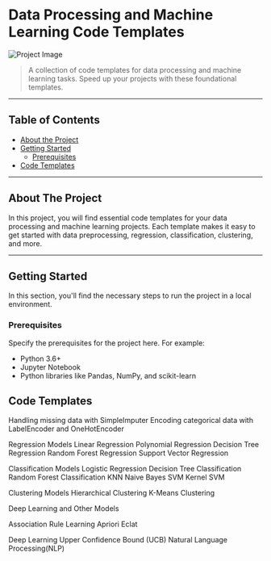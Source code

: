 # Data Processing and Machine Learning Code Templates

![Project Image](project_image.png) <!-- You can add an image related to your project here -->

> A collection of code templates for data processing and machine learning tasks. Speed up your projects with these foundational templates.

---

## Table of Contents

- [About the Project](#about-the-project)
- [Getting Started](#getting-started)
  - [Prerequisites](#prerequisites)
- [Code Templates](#code-templates)

---

## About The Project

In this project, you will find essential code templates for your data processing and machine learning projects. Each template makes it easy to get started with data preprocessing, regression, classification, clustering, and more.

---

## Getting Started

In this section, you'll find the necessary steps to run the project in a local environment.

### Prerequisites

Specify the prerequisites for the project here. For example:
- Python 3.6+
- Jupyter Notebook
- Python libraries like Pandas, NumPy, and scikit-learn

## Code Templates

Handling missing data with SimpleImputer
  Encoding categorical data with LabelEncoder and OneHotEncoder
  
Regression Models
  Linear Regression
  Polynomial Regression
  Decision Tree Regression
  Random Forest Regression
  Support Vector Regression

Classification Models
  Logistic Regression
  Decision Tree Classification
  Random Forest Classification
  KNN
  Naive Bayes
  SVM
  Kernel SVM
  
Clustering Models
  Hierarchical Clustering
  K-Means Clustering

Deep Learning and Other Models

Association Rule Learning
  Apriori
  Eclat

Deep Learning
  Upper Confidence Bound (UCB)
  Natural Language Processing(NLP)
